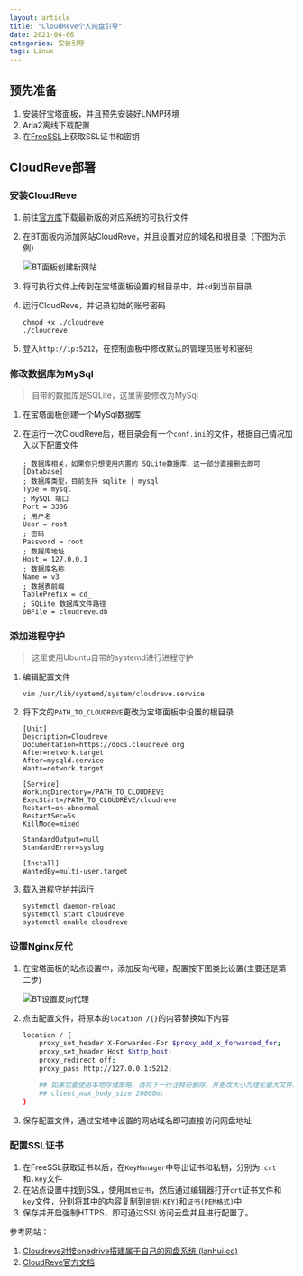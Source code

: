 ```yaml
---
layout: article
title: "CloudReve个人网盘引导"
date: 2021-04-06
categories: 安装引导
tags: Linux
---
```


## 预先准备

1. 安装好宝塔面板，并且预先安装好LNMP环境
2. Aria2离线下载配置
3. 在[FreeSSL](https://freessl.cn)上获取SSL证书和密钥

## CloudReve部署

### 安装CloudReve

1. 前往[官方库](https://github.com/cloudreve/Cloudreve/releases)下载最新版的对应系统的可执行文件

2. 在BT面板内添加网站CloudReve，并且设置对应的域名和根目录（下图为示例）

   ![BT面板创建新网站](https://lsky.halc.top/gIy7SN.png)

3. 将可执行文件上传到在宝塔面板设置的根目录中，并`cd`到当前目录

4. 运行CloudReve，并记录初始的账号密码

   ```shell
   chmod +x ./cloudreve
   ./cloudreve
   ```

5. 登入`http://ip:5212`，在控制面板中修改默认的管理员账号和密码

### 修改数据库为MySql

> 自带的数据库是SQLite，这里需要修改为MySql

1. 在宝塔面板创建一个MySql数据库

2. 在运行一次CloudReve后，根目录会有一个`conf.ini`的文件，根据自己情况加入以下配置文件

   ```shell
   ; 数据库相关，如果你只想使用内置的 SQLite数据库，这一部分直接删去即可
   [Database]
   ; 数据库类型，目前支持 sqlite | mysql
   Type = mysql
   ; MySQL 端口
   Port = 3306
   ; 用户名
   User = root
   ; 密码
   Password = root
   ; 数据库地址
   Host = 127.0.0.1
   ; 数据库名称
   Name = v3
   ; 数据表前缀
   TablePrefix = cd_
   ; SQLite 数据库文件路径
   DBFile = cloudreve.db
   ```

### 添加进程守护

> 这里使用Ubuntu自带的systemd进行进程守护

1. 编辑配置文件

   `vim /usr/lib/systemd/system/cloudreve.service`

2. 将下文的`PATH_TO_CLOUDREVE`更改为宝塔面板中设置的根目录

   ```shell
   [Unit]
   Description=Cloudreve
   Documentation=https://docs.cloudreve.org
   After=network.target
   After=mysqld.service
   Wants=network.target
   
   [Service]
   WorkingDirectory=/PATH_TO_CLOUDREVE
   ExecStart=/PATH_TO_CLOUDREVE/cloudreve
   Restart=on-abnormal
   RestartSec=5s
   KillMode=mixed
   
   StandardOutput=null
   StandardError=syslog
   
   [Install]
   WantedBy=multi-user.target
   ```

3. 载入进程守护并运行

   ```shell
   systemctl daemon-reload
   systemctl start cloudreve
   systemctl enable cloudreve
   ```

### 设置Nginx反代

1. 在宝塔面板的站点设置中，添加反向代理，配置按下图类比设置(主要还是第二步)

   ![BT设置反向代理](https://lsky.halc.top/supU6G.png)

2. 点击配置文件，将原本的`location /{}`的内容替换如下内容

   ```bash
   location / {
       proxy_set_header X-Forwarded-For $proxy_add_x_forwarded_for;
       proxy_set_header Host $http_host;
       proxy_redirect off;
       proxy_pass http://127.0.0.1:5212;
   
       ## 如果您要使用本地存储策略，请将下一行注释符删除，并更改大小为理论最大文件尺寸
       ## client_max_body_size 20000m;
   }
   ```

3. 保存配置文件，通过宝塔中设置的网站域名即可直接访问网盘地址

### 配置SSL证书

1. 在FreeSSL获取证书以后，在`KeyManager`中导出证书和私钥，分别为`.crt`和`.key`文件
2. 在站点设置中找到SSL，使用`其他证书`，然后通过编辑器打开`crt`证书文件和`key`文件，分别将其中的内容复制到`密钥(KEY)`和`证书(PEM格式)`中
3. 保存并开启强制HTTPS，即可通过SSL访问云盘并且进行配置了。

参考网站：

1. [Cloudreve对接onedrive搭建属于自己的网盘系统 (lanhui.co)](https://blog.lanhui.co/1623.html)
2. [CloudReve官方文档](https://docs.cloudreve.org/)
